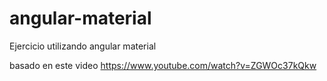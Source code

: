 # angular-material
Ejercicio utilizando angular material

basado en este video
https://www.youtube.com/watch?v=ZGWOc37kQkw
